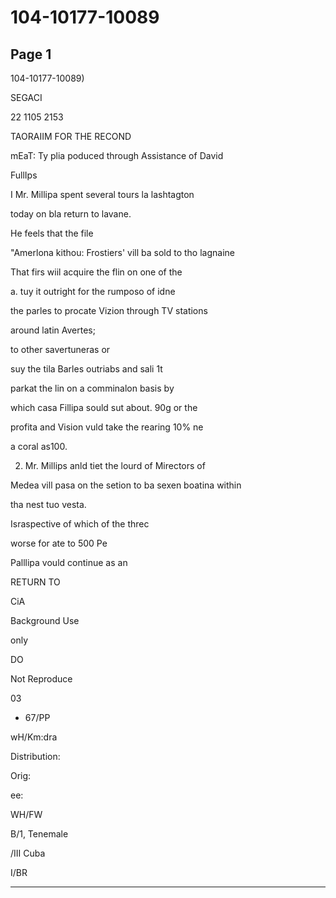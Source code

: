 # 104-10177-10089

## Page 1

104-10177-10089)

SEGACI

22 1105 2153

TAORAIIM FOR THE RECOND

mEaT: Ty plia poduced through Assistance of David

FullIps

I Mr. Millipa spent several tours la lashtagton

today on bla return to lavane.

He feels that the file

"Amerlona kithou: Frostiers' vill ba sold to tho lagnaine

That firs wiil acquire the flin on one of the

a. tuy it outright for the rumposo of idne

the parles to procate Vizion through TV stations

around latin Avertes;

to other savertuneras or

suy the tila Barles outriabs and sali 1t

parkat the lin on a comminalon basis by

which casa Fillipa sould sut about. 90g or the

profita and Vision vuld take the rearing 10% ne

a coral as100.

2. Mr. Millips anld tiet the lourd of Mirectors of

Medea vill pasa on the setion to ba sexen boatina within

tha nest tuo vesta.

Israspective of which of the threc

worse for ate to 500 Pe

Palllipa vould continue as an

RETURN TO

CiA

Background Use

only

DO

Not Reproduce

03

- 67/PP

wH/Km:dra

Distribution:

Orig:

ee:

WH/FW

B/1, Tenemale

/III Cuba

I/BR

---

